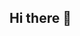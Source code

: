 ## Hi there 👋

<!--
**JadMohammadHajali/JadMohammadHajali** is a ✨ _special_ ✨ repository because its `README.md` (this file) appears on your GitHub profile.

Here are some ideas to get you started:

<img align="right" src="https://visitor-badge.laobi.icu/badge?page_id=JadMohammadHajal.JadMohammadHajal" />

<h1 align="center">
    <img src="https://readme-typing-svg.herokuapp.com/?font=Righteous&size=35&center=true&vCenter=true&width=500&height=70&duration=4000&lines=Hi+There!+👋;+I'm+Jad;+And+This+Is+My+GitHub" />
</h1>

<h3 align="center">A Beginner Full Stack developer From Lebanon</h3>

<br/>

<div align="center">
 
 🌱 I’m currently learning **FCS course with SE Factory**

💬 You Can Check My **web development and mobile develpment projects on my GitHub,(https://github.com/JadMohammadHajali)**

📫 Email me at **[jadhajali773@gmail.com](mailto:jadhajali773@gmail.com)**
</div>
 
<div align="center"> 
  <a href="mailto:jadhajali773@gmail.com">
    <img src="https://img.shields.io/badge/Gmail-333333?style=for-the-badge&logo=gmail&logoColor=red" />
  </a>
    <a href="https://linkedin.com/in/" target="_blank">
    <img src="https://img.shields.io/badge/LinkedIn-0077B5?style=for-the-badge&logo=linkedin&logoColor=white" target="_blank" />
  </a>
 </div>


 <hr/>
 
<h2 align="center">⚒️ Languages-Frameworks-Tools ⚒️</h2>
<br/>
<div align="center">
    <img src="https://skillicons.dev/icons?i=html,css,vscode,github,python,javascript,firebase,c,java,mysql,flutter,netbeans" />
</div>


<br/>
<hr/>

<div align="center">
  <h2>🐍 My Contributions 🐍</h2>
  <br>
  <img alt="snake eating my contributions" src="https://raw.githubusercontent.com/JadMohammadHajali/JadMohammadHajali /output/github-contribution-grid-snake.svg" />
  
  <br/><br/><br/>
</div>

